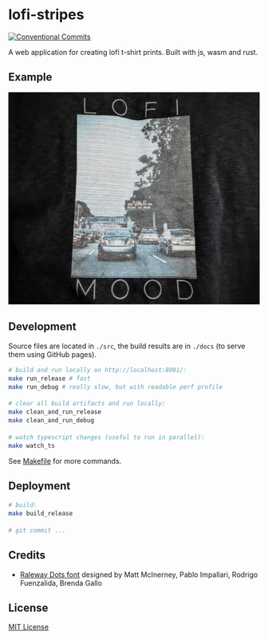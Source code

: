 # lofi-stripes

[![Conventional Commits](https://img.shields.io/badge/Conventional%20Commits-1.0.0-green.svg)](https://conventionalcommits.org)

A web application for creating lofi t-shirt prints.
Built with js, wasm and rust.

## Example

![photo that shows a t-shirt with a print created in the app](./docs/data/demo.jpg)

## Development

Source files are located in `./src`, the build results are in `./docs`
(to serve them using GitHub pages).

```bash
# build and run locally on http://localhost:8001/:
make run_release # fast
make run_debug # really slow, but with readable perf profile

# clear all build artifacts and run locally:
make clean_and_run_release
make clean_and_run_debug

# watch typescript changes (useful to run in parallel):
make watch_ts
```

See [Makefile](./Makefile) for more commands.

## Deployment

```bash
# build:
make build_release

# git commit ...
```

## Credits

- [Raleway Dots font](https://fonts.google.com/specimen/Raleway+Dots/about?query=raleway+dots) designed by Matt McInerney, Pablo Impallari, Rodrigo Fuenzalida, Brenda Gallo

## License

[MIT License](./LICENSE)
